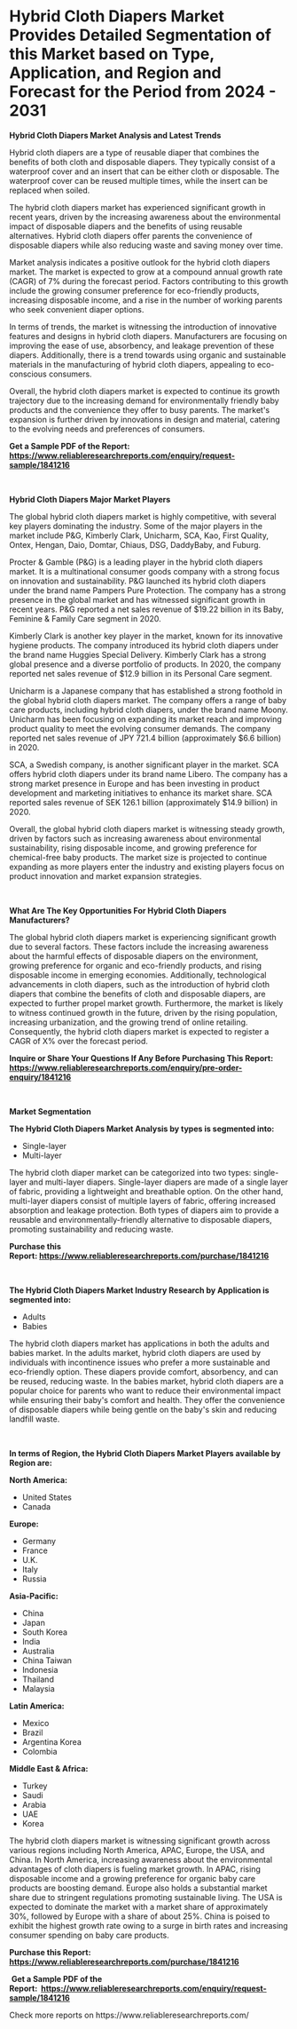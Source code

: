 <p><h1>Hybrid Cloth Diapers Market Provides Detailed Segmentation of this Market based on Type, Application, and Region and Forecast for the Period from 2024 - 2031</h1></p><p><strong>Hybrid Cloth Diapers Market Analysis and Latest Trends</strong></p>
<p><p>Hybrid cloth diapers are a type of reusable diaper that combines the benefits of both cloth and disposable diapers. They typically consist of a waterproof cover and an insert that can be either cloth or disposable. The waterproof cover can be reused multiple times, while the insert can be replaced when soiled.</p><p>The hybrid cloth diapers market has experienced significant growth in recent years, driven by the increasing awareness about the environmental impact of disposable diapers and the benefits of using reusable alternatives. Hybrid cloth diapers offer parents the convenience of disposable diapers while also reducing waste and saving money over time. </p><p>Market analysis indicates a positive outlook for the hybrid cloth diapers market. The market is expected to grow at a compound annual growth rate (CAGR) of 7% during the forecast period. Factors contributing to this growth include the growing consumer preference for eco-friendly products, increasing disposable income, and a rise in the number of working parents who seek convenient diaper options.</p><p>In terms of trends, the market is witnessing the introduction of innovative features and designs in hybrid cloth diapers. Manufacturers are focusing on improving the ease of use, absorbency, and leakage prevention of these diapers. Additionally, there is a trend towards using organic and sustainable materials in the manufacturing of hybrid cloth diapers, appealing to eco-conscious consumers.</p><p>Overall, the hybrid cloth diapers market is expected to continue its growth trajectory due to the increasing demand for environmentally friendly baby products and the convenience they offer to busy parents. The market's expansion is further driven by innovations in design and material, catering to the evolving needs and preferences of consumers.</p></p>
<p><strong>Get a Sample PDF of the Report:&nbsp; <a href="https://www.reliableresearchreports.com/enquiry/request-sample/1841216">https://www.reliableresearchreports.com/enquiry/request-sample/1841216</a></strong></p>
<p>&nbsp;</p>
<p><strong>Hybrid Cloth Diapers Major Market Players</strong></p>
<p><p>The global hybrid cloth diapers market is highly competitive, with several key players dominating the industry. Some of the major players in the market include P&G, Kimberly Clark, Unicharm, SCA, Kao, First Quality, Ontex, Hengan, Daio, Domtar, Chiaus, DSG, DaddyBaby, and Fuburg.</p><p>Procter & Gamble (P&G) is a leading player in the hybrid cloth diapers market. It is a multinational consumer goods company with a strong focus on innovation and sustainability. P&G launched its hybrid cloth diapers under the brand name Pampers Pure Protection. The company has a strong presence in the global market and has witnessed significant growth in recent years. P&G reported a net sales revenue of $19.22 billion in its Baby, Feminine & Family Care segment in 2020.</p><p>Kimberly Clark is another key player in the market, known for its innovative hygiene products. The company introduced its hybrid cloth diapers under the brand name Huggies Special Delivery. Kimberly Clark has a strong global presence and a diverse portfolio of products. In 2020, the company reported net sales revenue of $12.9 billion in its Personal Care segment.</p><p>Unicharm is a Japanese company that has established a strong foothold in the global hybrid cloth diapers market. The company offers a range of baby care products, including hybrid cloth diapers, under the brand name Moony. Unicharm has been focusing on expanding its market reach and improving product quality to meet the evolving consumer demands. The company reported net sales revenue of JPY 721.4 billion (approximately $6.6 billion) in 2020.</p><p>SCA, a Swedish company, is another significant player in the market. SCA offers hybrid cloth diapers under its brand name Libero. The company has a strong market presence in Europe and has been investing in product development and marketing initiatives to enhance its market share. SCA reported sales revenue of SEK 126.1 billion (approximately $14.9 billion) in 2020.</p><p>Overall, the global hybrid cloth diapers market is witnessing steady growth, driven by factors such as increasing awareness about environmental sustainability, rising disposable income, and growing preference for chemical-free baby products. The market size is projected to continue expanding as more players enter the industry and existing players focus on product innovation and market expansion strategies.</p></p>
<p>&nbsp;</p>
<p><strong>What Are The Key Opportunities For Hybrid Cloth Diapers Manufacturers?</strong></p>
<p><p>The global hybrid cloth diapers market is experiencing significant growth due to several factors. These factors include the increasing awareness about the harmful effects of disposable diapers on the environment, growing preference for organic and eco-friendly products, and rising disposable income in emerging economies. Additionally, technological advancements in cloth diapers, such as the introduction of hybrid cloth diapers that combine the benefits of cloth and disposable diapers, are expected to further propel market growth. Furthermore, the market is likely to witness continued growth in the future, driven by the rising population, increasing urbanization, and the growing trend of online retailing. Consequently, the hybrid cloth diapers market is expected to register a CAGR of X% over the forecast period.</p></p>
<p><strong>Inquire or Share Your Questions If Any Before Purchasing This Report: <a href="https://www.reliableresearchreports.com/enquiry/pre-order-enquiry/1841216">https://www.reliableresearchreports.com/enquiry/pre-order-enquiry/1841216</a></strong></p>
<p>&nbsp;</p>
<p><strong>Market Segmentation</strong></p>
<p><strong>The Hybrid Cloth Diapers Market Analysis by types is segmented into:</strong></p>
<p><ul><li>Single-layer</li><li>Multi-layer</li></ul></p>
<p><p>The hybrid cloth diaper market can be categorized into two types: single-layer and multi-layer diapers. Single-layer diapers are made of a single layer of fabric, providing a lightweight and breathable option. On the other hand, multi-layer diapers consist of multiple layers of fabric, offering increased absorption and leakage protection. Both types of diapers aim to provide a reusable and environmentally-friendly alternative to disposable diapers, promoting sustainability and reducing waste.</p></p>
<p><strong>Purchase this Report:&nbsp;<a href="https://www.reliableresearchreports.com/purchase/1841216">https://www.reliableresearchreports.com/purchase/1841216</a></strong></p>
<p>&nbsp;</p>
<p><strong>The Hybrid Cloth Diapers Market Industry Research by Application is segmented into:</strong></p>
<p><ul><li>Adults</li><li>Babies</li></ul></p>
<p><p>The hybrid cloth diapers market has applications in both the adults and babies market. In the adults market, hybrid cloth diapers are used by individuals with incontinence issues who prefer a more sustainable and eco-friendly option. These diapers provide comfort, absorbency, and can be reused, reducing waste. In the babies market, hybrid cloth diapers are a popular choice for parents who want to reduce their environmental impact while ensuring their baby's comfort and health. They offer the convenience of disposable diapers while being gentle on the baby's skin and reducing landfill waste.</p></p>
<p>&nbsp;</p>
<p><strong>In terms of Region, the Hybrid Cloth Diapers Market Players available by Region are:</strong></p>
<p>
    <p> <strong> North America: </strong>
        <ul>
            <li>United States</li>
            <li>Canada</li>
        </ul>
        </p> 
    <p> <strong> Europe: </strong>
        <ul>
            <li>Germany</li>
            <li>France</li>
            <li>U.K.</li>
            <li>Italy</li>
            <li>Russia</li>
        </ul>
        </p> 
    <p> <strong> Asia-Pacific: </strong>
        <ul>
            <li>China</li>
            <li>Japan</li>
            <li>South Korea</li>
            <li>India</li>
            <li>Australia</li>
            <li>China Taiwan</li>
            <li>Indonesia</li>
            <li>Thailand</li>
            <li>Malaysia</li>
        </ul>
        </p> 
    <p> <strong> Latin America: </strong>
        <ul>
            <li>Mexico</li>
            <li>Brazil</li>
            <li>Argentina Korea</li>
            <li>Colombia</li>
        </ul>
        </p> 
    <p> <strong> Middle East & Africa: </strong>
        <ul>
            <li>Turkey</li>
            <li>Saudi</li>
            <li>Arabia</li>
            <li>UAE</li>
            <li>Korea</li>
        </ul>
    </p>
    </p>
<p><p>The hybrid cloth diapers market is witnessing significant growth across various regions including North America, APAC, Europe, the USA, and China. In North America, increasing awareness about the environmental advantages of cloth diapers is fueling market growth. In APAC, rising disposable income and a growing preference for organic baby care products are boosting demand. Europe also holds a substantial market share due to stringent regulations promoting sustainable living. The USA is expected to dominate the market with a market share of approximately 30%, followed by Europe with a share of about 25%. China is poised to exhibit the highest growth rate owing to a surge in birth rates and increasing consumer spending on baby care products.</p></p>
<p><strong>Purchase this Report: <a href="https://www.reliableresearchreports.com/purchase/1841216">https://www.reliableresearchreports.com/purchase/1841216</a></strong></p>
<p>&nbsp;<strong>Get a Sample PDF of the Report:&nbsp;&nbsp;<a href="https://www.reliableresearchreports.com/enquiry/request-sample/1841216">https://www.reliableresearchreports.com/enquiry/request-sample/1841216</a></strong></p>
<p><strong></strong></p>
<p>Check more reports on https://www.reliableresearchreports.com/</p>